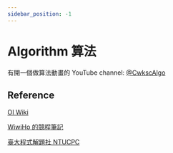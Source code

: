 ```yaml
---
sidebar_position: -1
---
```


# Algorithm 算法

有開一個做算法動畫的 YouTube channel: [@CwkscAlgo](https://www.youtube.com/@CwkscAlgo)

## Reference

[OI Wiki](https://oi-wiki.org/)

[WiwiHo 的競程筆記](https://cp.wiwiho.me/)

[臺大程式解題社 NTUCPC](https://ntucpc.org/)

